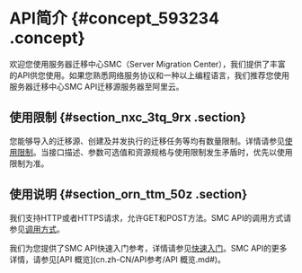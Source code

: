# API简介 {#concept_593234 .concept}

欢迎您使用服务器迁移中心SMC（Server Migration Center），我们提供了丰富的API供您使用。如果您熟悉网络服务协议和一种以上编程语言，我们推荐您使用服务器迁移中心SMC API迁移源服务器至阿里云。

## 使用限制 {#section_nxc_3tq_9rx .section}

您能够导入的迁移源、创建及并发执行的迁移任务等均有数量限制。详情请参见[使用限制](../../../../cn.zh-CN/产品简介/使用限制.md#)。当接口描述、参数可选值和资源规格与使用限制发生矛盾时，优先以使用限制为准。

## 使用说明 {#section_orn_ttm_50z .section}

我们支持HTTP或者HTTPS请求，允许GET和POST方法。SMC API的调用方式请参见[调用方式](cn.zh-CN/API参考/调用方式.md#)。

我们为您提供了SMC API快速入门参考，详情请参见[快速入门](cn.zh-CN/API参考/快速入门.md#)。SMC API的更多详情，请参见[API 概览](cn.zh-CN/API参考/API 概览.md#)。

